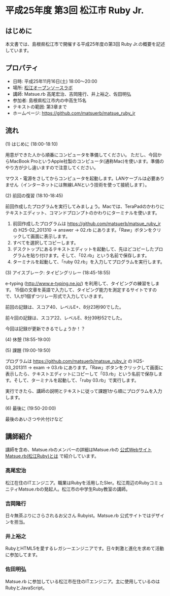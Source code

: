 # 平成25年度 第3回 松江市 Ruby Jr.

## はじめに

本文書では、島根県松江市で開催する平成25年度の第3回 Ruby Jr.の概要を記述しています。

## プロパティ

* 日時: 平成25年11月16日(土) 18:00〜20:00
* 場所: [松江オープンソースラボ](http://www1.city.matsue.shimane.jp/sangyoushinkou/ruby/rubycity/rabo/open.html)
* 講師: Matsue.rb 高尾宏治、吉岡隆行、井上裕之、佐田明弘
* 参加者: 島根県松江市内の中高生15名
* テキストの範囲: 第3章まで
* ホームページ: https://github.com/matsuerb/matsue_ruby_jr

## 流れ

(1) はじめに (18:00-18:10)

用意ができた人から順番にコンピュータを準備してください。
ただし、今回からMacBook ProというApple社製のコンピュータ(通称Mac)を使います。準備のやり方が少し違いますので注意してください。

マウス・電源をさしてからコンピュータを起動します。LANケーブルは必要ありません（インターネットには無線LANという技術を使って接続します）。

(2) 前回の復習 (18:10-18:45)

前回作成したプログラムを実行してみましょう。Macでは、TeraPadのかわりにテキストエディット、コマンドプロンプトのかわりにターミナルを使います。

1. 前回作成したプログラムは https://github.com/matsuerb/matsue_ruby_jr の H25-02_201310 → answer → 02.rb にあります。「Raw」ボタンをクリックして画面に表示します。
2. すべてを選択してコピーします。
3. デスクトップにあるテキストエディットを起動して、先ほどコピーしたプログラムを貼り付けます。そして、「02.rb」という名前で保存します。
4. ターミナルを起動して、「ruby 02.rb」を入力してプログラムを実行します。

(3) アイスブレーク: タイピングリレー (18:45-18:55)

e-typing (http://www.e-typing.ne.jp/) を利用して、タイピングの練習をします。
15個の文章を英語で入力して、タイピング能力を測定するサイトですので、1人が1個ずつリレー形式で入力していきます。

前回の記録は、スコア40、レベルE+、8分23秒90でした。

前々回の記録は、スコア22、レベルE、8分39秒52でした。

今回は記録が更新できるでしょうか！？

(4) 休憩 (18:55-19:00)

(5) 課題 (19:00-19:50)

プログラムは https://github.com/matsuerb/matsue_ruby_jr の H25-03_201311 → exam → 03.rb にあります。「Raw」ボタンをクリックして画面に表示したら、テキストエディットにコピーして「03.rb」という名前で保存します。そして、ターミナルを起動して、「ruby 03.rb」で実行します。

実行できたら、講師の説明とテキストに従って課題1から順にプログラムを入力します。

(6) 最後に (19:50-20:00)

最後のあいさつや片付けなど

## 講師紹介

講師を含め、Matsue.rbのメンバーの詳細はMatsue.rbの [公式Webサイト](http://matsue.rubyist.net/) [Matsue.rb(松江Ruby)とは](http://matsue.rubyist.net/members/) で紹介しています。

### 高尾宏治

松江在住のITエンジニア。職業はRubyを活用したSIer。松江周辺のRubyコミュニティMatsue.rbの発起人。松江市の中学生Ruby教室の講師。

### 吉岡隆行

日々無茶ぶりにさらされるお父さん Rubyist。Matsue.rb 公式サイトではデザインを担当。

### 井上裕之

RubyとHTML5を愛するレガシーエンジニアです。日々刺激と進化を求めて活動に参加してます。

### 佐田明弘

Matsue.rb に参加している松江市在住のITエンジニア。主に使用しているのはRubyとJavaScript。
